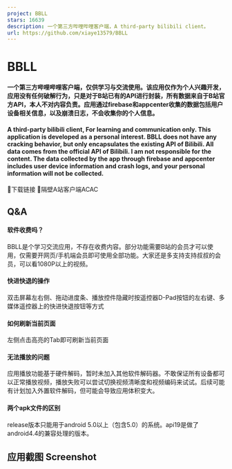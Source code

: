```yaml
---
project: BBLL
stars: 16639
description: 一个第三方哔哩哔哩客户端，A third-party bilibili client。
url: https://github.com/xiaye13579/BBLL
---
```


BBLL
====

#### 一个第三方哔哩哔哩客户端，仅供学习与交流使用。该应用仅作为个人兴趣开发，应用没有任何破解行为，只是对于B站已有的API进行封装，所有数据来自于B站官方API，本人不对内容负责。应用通过firebase和appcenter收集的数据包括用户设备相关信息，以及崩溃日志，不会收集你的个人信息。

#### A third-party bilibili client, For learning and communication only. This application is developed as a personal interest. BBLL does not have any cracking behavior, but only encapsulates the existing API of Bilibili. All data comes from the official API of Bilibili. I am not responsible for the content. The data collected by the app through firebase and appcenter includes user device information and crash logs, and your personal information will not be collected.

🔗下载链接 🔗隔壁A站客户端ACAC

Q&A
---

#### 软件收费吗？

BBLL是个学习交流应用，不存在收费内容。部分功能需要B站的会员才可以使用，仅需要开网页/手机端会员即可使用全部功能。大家还是多支持支持叔叔的会员，可以看1080P以上的视频。

#### 快进快退的操作

双击屏幕左右侧、拖动进度条、播放控件隐藏时按遥控器D-Pad按钮的左右键、多媒体遥控器上的快进快退按钮等方式

#### 如何刷新当前页面

左侧点击高亮的Tab即可刷新当前页面

#### 无法播放的问题

应用播放功能基于硬件解码，暂时未加入其他软件解码器。不敢保证所有设备都可以正常播放视频，播放失败可以尝试切换视频清晰度和视频编码来试试。后续可能有计划加入外置软件解码，但可能会导致应用体积变大。

#### 两个apk文件的区别

release版本只能用于android 5.0以上（包含5.0）的系统。api19是做了android4.4的兼容处理的版本。

应用截图 Screenshot
---------------
